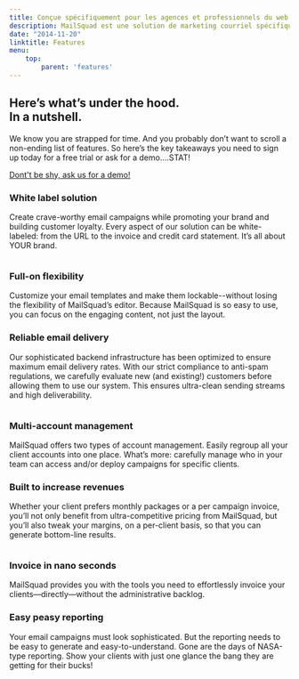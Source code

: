 ```yaml
---
title: Conçue spécifiquement pour les agences et professionnels du web
description: MailSquad est une solution de marketing courriel spécifiquement conçue pour les agences et les professionnels du Web. Ses fonctionnalités répondent aux besoins uniques de ces clients.
date: "2014-11-20"
linktitle: Features
menu:
    top:
        parent: 'features'
---
```

<section class="header-11-sub bg-nice-blue">
    <div class="container">
        <div class="row">
            <div class="col-xs-12 col-sm-11 col-md-8 col-lg-7">
                <h1>Here’s what’s under the hood.<br />In a nutshell.</h1>
                <p class="lead">We know you are strapped for time. And you probably don’t want to scroll a non-ending list of features. So here’s the key takeaways you need to sign up today for a free trial or ask for a demo….STAT!</p>
            </div>
        </div>
        <div class="row">
            <div class="col-xs-10 col-sm-6 col-md-5 col-lg-4">
                <div class="features-form">
                    <form>
                        <div class="form-group">
                            <a class="btn" href="https://app.mailsquad.com/login/signup?lang=en">Dont't be shy, ask us for a demo!</a>
                        </div>
                    </form>
                </div>
            </div>
        </div>
    </div>
</section>
<section class="content-2">
    <div class="container">
        <div class="row feature">
            <div class="col-sm-6">
                <h3>White label solution</h3>
                <p>Create crave-worthy email campaigns while promoting your brand and building customer loyalty. Every aspect of our solution can be white-labeled: from the URL to the invoice and credit card statement. It’s all about YOUR brand.</p>
            </div>
            <div class="col-sm-5 col-sm-offset-1">
                <div class="img">
                    <img src="http://placehold.it/350x250" alt="">
                </div>
            </div>
        </div>
        <div class="row feature">
            <div class="col-sm-5">
                <div class="img">
                    <img src="http://placehold.it/350x250" alt="">
                </div>
            </div>
             <div class="col-sm-6">
                <h3>Full-on flexibility</h3>
                <p>Customize your email templates and make them lockable--without losing the flexibility of MailSquad’s editor. Because MailSquad is so easy to use, you can focus on the engaging content, not just the layout.</p>
            </div>
        </div>
        <div class="row feature">
            <div class="col-sm-6">
                <h3>Reliable email delivery</h3>
                <p>Our sophisticated backend infrastructure has been optimized to ensure maximum email delivery rates. With our strict compliance to anti-spam regulations, we carefully evaluate new (and existing!) customers before allowing them to use our system. This ensures ultra-clean sending streams and high deliverability.</p>
            </div>
            <div class="col-sm-5 col-sm-offset-1">
                <div class="img">
                    <img src="http://placehold.it/350x250" alt="">
                </div>
            </div>
        </div>
        <div class="row feature">
            <div class="col-sm-5">
                <div class="img">
                    <img src="http://placehold.it/350x250" alt="">
                </div>
            </div>
             <div class="col-sm-6">
                <h3>Multi-account management</h3>
                <p>MailSquad offers two types of account management. Easily regroup all your client accounts into one place. What’s more: carefully manage who in your team can access and/or deploy campaigns for specific clients.</p>
            </div>
        </div>
        <div class="row feature">
            <div class="col-sm-6">
                <h3>Built to increase revenues</h3>
                <p>Whether your client prefers monthly packages or a per campaign invoice, you’ll not only benefit from ultra-competitive pricing from MailSquad, but you’ll also tweak your margins, on a per-client basis, so that you can generate bottom-line results.</p>
            </div>
            <div class="col-sm-5 col-sm-offset-1">
                <div class="img">
                    <img src="http://placehold.it/350x250" alt="">
                </div>
            </div>
        </div>
        <div class="row feature">
            <div class="col-sm-5">
                <div class="img">
                    <img src="http://placehold.it/350x250" alt="">
                </div>
            </div>
             <div class="col-sm-6">
                <h3>Invoice in nano seconds</h3>
                <p>MailSquad provides you with the tools you need to effortlessly invoice your clients—directly—without the administrative backlog.</p>
            </div>
        </div>
        <div class="row feature">
            <div class="col-sm-6">
                <h3>Easy peasy reporting</h3>
                <p>Your email campaigns must look sophisticated. But the reporting needs to be easy to generate and easy-to-understand. Gone are the days of NASA-type reporting. Show your clients with just one glance the bang they are getting for their bucks!</p>
            </div>
            <div class="col-sm-5 col-sm-offset-1">
                <div class="img">
                    <img src="http://placehold.it/350x250" alt="">
                </div>
            </div>
        </div>
    </div>
</section>